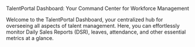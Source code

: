 
TalentPortal Dashboard: Your Command Center for Workforce Management

Welcome to the TalentPortal Dashboard, your centralized hub for overseeing all aspects of talent management. Here, you can effortlessly monitor Daily Sales Reports (DSR), leaves, attendance, and other essential metrics at a glance.
